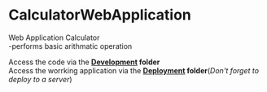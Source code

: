 # CalculatorWebApplication
 Web Application Calculator<br>
-performs basic arithmatic operation

Access the code via the <b><a href="https://github.com/Tran203/CalculatorWebApplication/tree/main/Development">Development<a> folder</b>
<br>
 Access the worrking application via the <b><a href="https://github.com/Tran203/CalculatorWebApplication/tree/main/Deployment">Deployment<a> folder</b>(*Don't forget to deploy to a server*)
